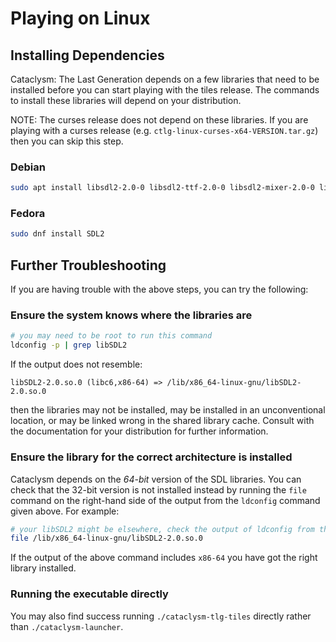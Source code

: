# Playing on Linux

## Installing Dependencies

Cataclysm: The Last Generation depends on a few libraries that need to be installed before you can start playing with the tiles release. The commands to install these libraries will depend on your distribution.

NOTE: The curses release does not depend on these libraries. If you are playing with a curses release (e.g. `ctlg-linux-curses-x64-VERSION.tar.gz`) then you can skip this step.

### Debian

```bash
sudo apt install libsdl2-2.0-0 libsdl2-ttf-2.0-0 libsdl2-mixer-2.0-0 libsdl2-image-2.0-0
```

### Fedora

```bash
sudo dnf install SDL2
```

## Further Troubleshooting

If you are having trouble with the above steps, you can try the following:

### Ensure the system knows where the libraries are

```bash
# you may need to be root to run this command
ldconfig -p | grep libSDL2
```

If the output does not resemble:

```
libSDL2-2.0.so.0 (libc6,x86-64) => /lib/x86_64-linux-gnu/libSDL2-2.0.so.0
```

then the libraries may not be installed, may be installed in an unconventional location, or may be linked wrong in the shared library cache. Consult with the documentation for your distribution for further information.

### Ensure the library for the correct architecture is installed

Cataclysm depends on the *64-bit* version of the SDL libraries. You can check that the 32-bit version is not installed instead by running the `file` command on the right-hand side of the output from the `ldconfig` command given above. For example:

```bash
# your libSDL2 might be elsewhere, check the output of ldconfig from the command above
file /lib/x86_64-linux-gnu/libSDL2-2.0.so.0
```

If the output of the above command includes `x86-64` you have got the right library installed.

### Running the executable directly

You may also find success running `./cataclysm-tlg-tiles` directly rather than `./cataclysm-launcher`.
